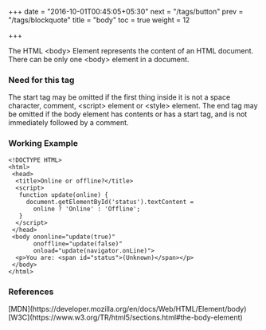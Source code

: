 +++
date = "2016-10-01T00:45:05+05:30"
next = "/tags/button"
prev = "/tags/blockquote"
title = "body"
toc = true
weight = 12

+++

The HTML <span class='tag-span'>&lt;body&gt;</span> Element represents the content of an HTML document. There can be only one <span class='tag-span'>&lt;body&gt;</span> element in a document.

<h3>Need for this tag</h3>
The start tag may be omitted if the first thing inside it is not a space character, comment, <span class='tag-span'>&lt;script&gt;</span> element or <span class='tag-span'>&lt;style&gt;</span> element. The end tag may be omitted if the body element has contents or has a start tag, and is not immediately followed by a comment.

<h3>Working Example</h3>

    <!DOCTYPE HTML>
    <html>
     <head>
      <title>Online or offline?</title>
      <script>
       function update(online) {
         document.getElementById('status').textContent =
           online ? 'Online' : 'Offline';
       }
      </script>
     </head>
     <body ononline="update(true)"
           onoffline="update(false)"
           onload="update(navigator.onLine)">
      <p>You are: <span id="status">(Unknown)</span></p>
     </body>
    </html>

<h3>References</h3>
[MDN](https://developer.mozilla.org/en/docs/Web/HTML/Element/body)
<br>
[W3C](https://www.w3.org/TR/html5/sections.html#the-body-element)
